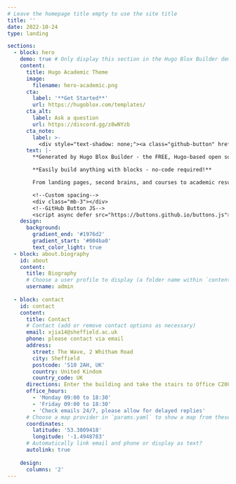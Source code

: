 ```yaml
---
# Leave the homepage title empty to use the site title
title: ''
date: 2022-10-24
type: landing

sections:
  - block: hero
    demo: true # Only display this section in the Hugo Blox Builder demo site
    content:
      title: Hugo Academic Theme
      image:
        filename: hero-academic.png
      cta:
        label: '**Get Started**'
        url: https://hugoblox.com/templates/
      cta_alt:
        label: Ask a question
        url: https://discord.gg/z8wNYzb
      cta_note:
        label: >-
          <div style="text-shadow: none;"><a class="github-button" href="https://github.com/HugoBlox/hugo-blox-builder" data-icon="octicon-star" data-size="large" data-show-count="true" aria-label="Star">Star Hugo Blox Builder</a></div><div style="text-shadow: none;"><a class="github-button" href="https://github.com/HugoBlox/theme-academic-cv" data-icon="octicon-star" data-size="large" data-show-count="true" aria-label="Star">Star the Academic template</a></div>
      text: |-
        **Generated by Hugo Blox Builder - the FREE, Hugo-based open source website builder trusted by 500,000+ sites.**

        **Easily build anything with blocks - no-code required!**

        From landing pages, second brains, and courses to academic resumés, conferences, and tech blogs.

        <!--Custom spacing-->
        <div class="mb-3"></div>
        <!--GitHub Button JS-->
        <script async defer src="https://buttons.github.io/buttons.js"></script>
    design:
      background:
        gradient_end: '#1976d2'
        gradient_start: '#004ba0'
        text_color_light: true
  - block: about.biography
    id: about
    content:
      title: Biography
      # Choose a user profile to display (a folder name within `content/authors/`)
      username: admin
 
  - block: contact
    id: contact
    content:
      title: Contact
      # Contact (add or remove contact options as necessary)
      email: xjia14@sheffield.ac.uk
      phone: please contact via email
      address:
        street: The Wave, 2 Whitham Road
        city: Sheffield
        postcode: 'S10 2AH, UK'
        country: United Kindom
        country_code: UK
      directions: Enter the building and take the stairs to Office C200 on Floor C
      office_hours:
        - 'Monday 09:00 to 18:30'
        - 'Friday 09:00 to 18:30'
        - 'Check emails 24/7, please allow for delayed replies'
      # Choose a map provider in `params.yaml` to show a map from these coordinates
      coordinates:
        latitude: '53.3809418'
        longitude: '-1.4948783'  
      # Automatically link email and phone or display as text?
      autolink: true
      
    design:
      columns: '2'
---
```

